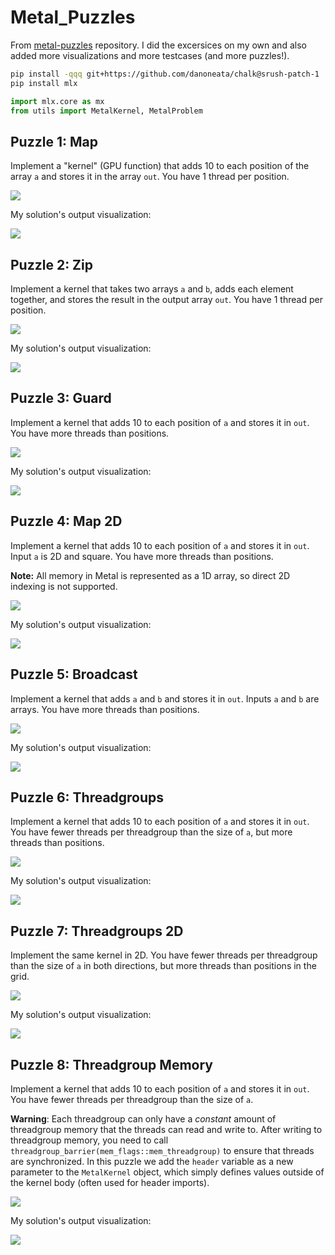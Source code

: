 # Metal_Puzzles
From [metal-puzzles](https://github.com/abeleinin/Metal-Puzzles/tree/main) repository. I did the excersices on my own and also added more visualizations and more testcases (and more puzzles!).


```sh
pip install -qqq git+https://github.com/danoneata/chalk@srush-patch-1
pip install mlx
```

```python
import mlx.core as mx
from utils import MetalKernel, MetalProblem
```

## Puzzle 1: Map

Implement a "kernel" (GPU function) that adds 10 to each position of the array `a` and stores it in the array `out`.  You have 1 thread per position.

<img src="imgs/metal_puzzles_map.png">

My solution's output visualization:

<img src="imgs/sol_map.svg">

## Puzzle 2: Zip 

Implement a kernel that takes two arrays `a` and `b`, adds each element together, and stores the result in the output array `out`. You have 1 thread per position.

<img src="imgs/metal_puzzles_zip.png">

My solution's output visualization:

<img src="imgs/sol_zip.svg">

## Puzzle 3: Guard

Implement a kernel that adds 10 to each position of `a` and stores it in `out`. You have more threads than positions.

<img src="imgs/metal_puzzles_guard.png">

My solution's output visualization:

<img src="imgs/sol_guard.svg">

## Puzzle 4: Map 2D

Implement a kernel that adds 10 to each position of `a` and stores it in `out`. Input `a` is 2D and square. You have more threads than positions.

**Note:** All memory in Metal is represented as a 1D array, so direct 2D indexing is not supported.

<img src="imgs/metal_puzzles_map_2D.png">

My solution's output visualization:

<img src="imgs/sol_map_2d.svg">

## Puzzle 5: Broadcast

Implement a kernel that adds `a` and `b` and stores it in `out`. Inputs `a` and `b` are arrays. You have more threads than positions.

<img src="imgs/metal_puzzles_broadcast.png">

My solution's output visualization:

<img src="imgs/sol_broadcast.svg">

## Puzzle 6: Threadgroups

Implement a kernel that adds 10 to each position of `a` and stores it in `out`. You have fewer threads per threadgroup than the size of `a`, but more threads than positions.

<img src="imgs/metal_puzzles_threadgroups.png">

My solution's output visualization:

<img src="imgs/sol_threadgroups.svg">

## Puzzle 7: Threadgroups 2D

Implement the same kernel in 2D. You have fewer threads per threadgroup than the size of `a` in both directions, but more threads than positions in the grid.

<img src="imgs/metal_puzzles_threadgroup_2D.png">

My solution's output visualization:

<img src="imgs/sol_threadgroups_2d.svg">

## Puzzle 8: Threadgroup Memory
Implement a kernel that adds 10 to each position of `a` and stores it in `out`. You have fewer threads per threadgroup than the size of `a`.

**Warning**: Each threadgroup can only have a *constant* amount of threadgroup memory that the threads can read and write to. After writing to threadgroup memory, you need to call `threadgroup_barrier(mem_flags::mem_threadgroup)` to ensure that threads are synchronized. In this puzzle we add the `header` variable as a new parameter to the `MetalKernel` object, which simply defines values outside of the kernel body (often used for header imports).

<img src="imgs/metal_puzzles_threadgroup_memory.png">

My solution's output visualization:

<img src="imgs/sol_threadgroup_mem.svg">

